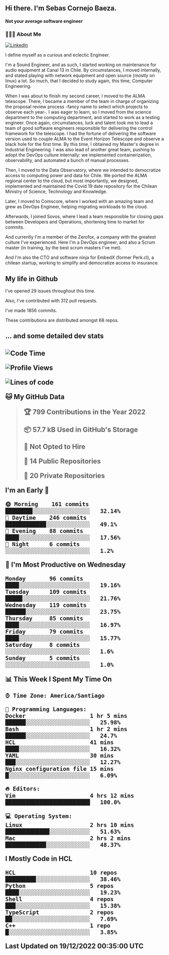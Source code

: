 <h2> Hi there.  I'm Sebas Cornejo Baeza.</h2>
<h4> Not your average software engineer</h4>
<h3> 👨🏻‍💻 About Me </h3>
<a href="http://linkedin.com/in/sebastian-cornejo-baeza/"><img alt="LinkedIn" src="https://img.shields.io/badge/Sebas%20Cornejo%20-informational?style=appveyor&logo=linkedin"></a>


I define myself as a curious and eclectic Engineer.

I'm a Sound Engineer, and as such, I started working on maintenance for audio equipment at Canal 13 in Chile.
By circumstances, I moved internally, and stated playing with network equipment and open source (mostly on linux) 
a lot. So much, that I decided to study again, this time, Computer Engineering.

When I was about to finish my second career, I moved to the ALMA telescope. There, I became a member of the team
in charge of organizing the proposal review process -fancy name to select which projects to observe each year-. 
I was eager to learn, so I moved from the science department to the computing department, and started to work as 
a testing engineer. Once again, circumstances, luck and talent took me to lead a team of good software engineers 
responsible for delivering the control framework for the telescope. I had the fortune of delivering the software
version used to couple ALMA to the Event Horizon Telescope and observe a black hole for the first time.
By this time, I obtained my Master's degree in Industrial Engineering.
I was also lead of another great team, pushing to adopt the DevOps culture internally: we implemented containerization, observability, and automated a bunch of manual processes.

Then, I moved to the Data Observatory, where we intended to democratize access to computing power
and data for Chile. We ported the ALMA regional center to the cloud, but most importantly, we designed, implemented
and maintained the Covid 19 date repository for the Chilean Ministry of Science, Technology and Knowledge.

Later, I moved to Comscore, where I worked with an amazing team and grew as DevOps Engineer, helping migrating workloads to the cloud.

Afterwards, I joined Sovos, where I lead a team responsible for closing gaps between Developers and Operations, shortening time to market for commits.

And currently I'm a member of the Zerofox, a company with the greatest culture I've experienced. Here I'm a DevOps
engineer, and also a Scrum master (in training, by the best scrum masters I've met).
 
And I'm also the CTO and software ninja for EmbedX (former Perk.cl), a chilean startup, working to simplify and democratize access to insurance.

<h2> My life in Github </h2>

I've opened 29 issues throughout this time.

Also, I've contributed with 312 pull requests.

I've made 1856 commits.

These contributions are distributed amongst 68 repos.

<h2>... and some detailed dev stats<h2>

<!--START_SECTION:waka-->
![Code Time](http://img.shields.io/badge/Code%20Time-218%20hrs%2019%20mins-blue)

![Profile Views](http://img.shields.io/badge/Profile%20Views-1-blue)

![Lines of code](https://img.shields.io/badge/From%20Hello%20World%20I%27ve%20Written-542%20Thousand%20lines%20of%20code-blue)

**🐱 My GitHub Data** 

> 🏆 799 Contributions in the Year 2022
 > 
> 📦 57.7 kB Used in GitHub's Storage 
 > 
> 🚫 Not Opted to Hire
 > 
> 📜 14 Public Repositories 
 > 
> 🔑 20 Private Repositories  
 > 
**I'm an Early 🐤** 

```text
🌞 Morning    161 commits    ████████░░░░░░░░░░░░░░░░░   32.14% 
🌆 Daytime    246 commits    ████████████░░░░░░░░░░░░░   49.1% 
🌃 Evening    88 commits     ████░░░░░░░░░░░░░░░░░░░░░   17.56% 
🌙 Night      6 commits      ░░░░░░░░░░░░░░░░░░░░░░░░░   1.2%

```
📅 **I'm Most Productive on Wednesday** 

```text
Monday       96 commits     ████░░░░░░░░░░░░░░░░░░░░░   19.16% 
Tuesday      109 commits    █████░░░░░░░░░░░░░░░░░░░░   21.76% 
Wednesday    119 commits    ██████░░░░░░░░░░░░░░░░░░░   23.75% 
Thursday     85 commits     ████░░░░░░░░░░░░░░░░░░░░░   16.97% 
Friday       79 commits     ████░░░░░░░░░░░░░░░░░░░░░   15.77% 
Saturday     8 commits      ░░░░░░░░░░░░░░░░░░░░░░░░░   1.6% 
Sunday       5 commits      ░░░░░░░░░░░░░░░░░░░░░░░░░   1.0%

```


📊 **This Week I Spent My Time On** 

```text
⌚︎ Time Zone: America/Santiago

💬 Programming Languages: 
Docker                   1 hr 5 mins         ██████░░░░░░░░░░░░░░░░░░░   25.98% 
Bash                     1 hr 2 mins         ██████░░░░░░░░░░░░░░░░░░░   24.7% 
HCL                      41 mins             ████░░░░░░░░░░░░░░░░░░░░░   16.32% 
YAML                     30 mins             ███░░░░░░░░░░░░░░░░░░░░░░   12.27% 
Nginx configuration file 15 mins             █░░░░░░░░░░░░░░░░░░░░░░░░   6.09%

🔥 Editors: 
Vim                      4 hrs 12 mins       █████████████████████████   100.0%

💻 Operating System: 
Linux                    2 hrs 10 mins       █████████████░░░░░░░░░░░░   51.63% 
Mac                      2 hrs 2 mins        ████████████░░░░░░░░░░░░░   48.37%

```

**I Mostly Code in HCL** 

```text
HCL                      10 repos            █████████░░░░░░░░░░░░░░░░   38.46% 
Python                   5 repos             ████░░░░░░░░░░░░░░░░░░░░░   19.23% 
Shell                    4 repos             ███░░░░░░░░░░░░░░░░░░░░░░   15.38% 
TypeScript               2 repos             ██░░░░░░░░░░░░░░░░░░░░░░░   7.69% 
C++                      1 repo              █░░░░░░░░░░░░░░░░░░░░░░░░   3.85%

```



 Last Updated on 19/12/2022 00:35:00 UTC
<!--END_SECTION:waka-->
